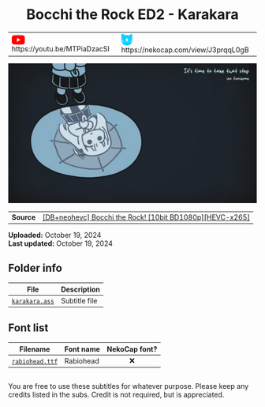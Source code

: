 
<h1 align='center'>Bocchi the Rock ED2 - Karakara</h1>

<table align='center'>
    <tr>
        <td> <img src='../.img/youtube.svg' alt='YouTube' width=27 align='center'> &nbsp https://youtu.be/MTPiaDzacSI </td>
        <td> <img src='../.img/nekocap.svg' alt='NekoCap' width=23 align='center'> &nbsp https://nekocap.com/view/J3prqqL0gB </td>
    </tr>
</table>

[![](./preview.webp)](https://www.youtube.com/watch?v=MTPiaDzacSI&nekocap=J3prqqL0gB)

<table align='center'>
    <tr>
        <!-- Source -->
        <td><b>Source</b></td>
        <!--   [[DB+neohevc] Bocchi the Rock! [10bit BD1080p][HEVC-x265]](https://nyaa.si/view/1678808) -->
        <td><a href="https://nyaa.si/view/1678808">[DB+neohevc] Bocchi the Rock! [10bit BD1080p][HEVC-x265]</a></td>
    </tr>
</table>

**Uploaded:** October 19, 2024  
**Last updated:** October 19, 2024

<!-- Description goes here -->

## Folder info

| File | Description |
| ---- | ----------- |
[`karakara.ass`](karakara.ass) | Subtitle file |

## Font list

| Filename | Font name | NekoCap font? |
| ---- | ---- | :--: |
 [`rabiohead.ttf`](./fonts/rabiohead.ttf) | Rabiohead | ❌ |

<!-- Permissions -->
## 
You are free to use these subtitles for whatever purpose. Please keep any credits listed in the subs. Credit is not required, but is appreciated.
